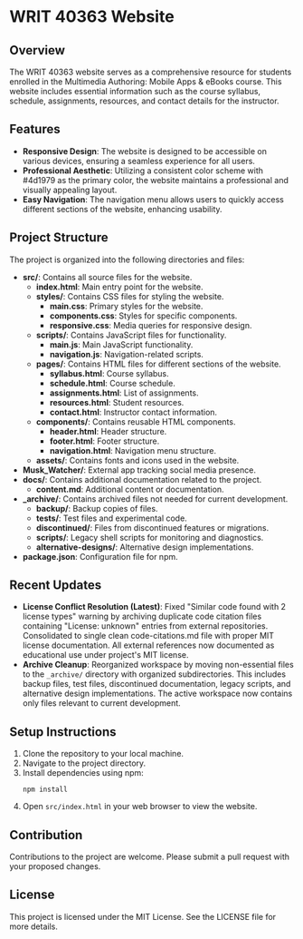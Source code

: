 # WRIT 40363 Website

## Overview
The WRIT 40363 website serves as a comprehensive resource for students enrolled in the Multimedia Authoring: Mobile Apps & eBooks course. This website includes essential information such as the course syllabus, schedule, assignments, resources, and contact details for the instructor.

## Features
- **Responsive Design**: The website is designed to be accessible on various devices, ensuring a seamless experience for all users.
- **Professional Aesthetic**: Utilizing a consistent color scheme with #4d1979 as the primary color, the website maintains a professional and visually appealing layout.
- **Easy Navigation**: The navigation menu allows users to quickly access different sections of the website, enhancing usability.

## Project Structure
The project is organized into the following directories and files:

- **src/**: Contains all source files for the website.
  - **index.html**: Main entry point for the website.
  - **styles/**: Contains CSS files for styling the website.
    - **main.css**: Primary styles for the website.
    - **components.css**: Styles for specific components.
    - **responsive.css**: Media queries for responsive design.
  - **scripts/**: Contains JavaScript files for functionality.
    - **main.js**: Main JavaScript functionality.
    - **navigation.js**: Navigation-related scripts.
  - **pages/**: Contains HTML files for different sections of the website.
    - **syllabus.html**: Course syllabus.
    - **schedule.html**: Course schedule.
    - **assignments.html**: List of assignments.
    - **resources.html**: Student resources.
    - **contact.html**: Instructor contact information.
  - **components/**: Contains reusable HTML components.
    - **header.html**: Header structure.
    - **footer.html**: Footer structure.
    - **navigation.html**: Navigation menu structure.
  - **assets/**: Contains fonts and icons used in the website.
- **Musk_Watcher/**: External app tracking social media presence.
- **docs/**: Contains additional documentation related to the project.
  - **content.md**: Additional content or documentation.
- **_archive/**: Contains archived files not needed for current development.
  - **backup/**: Backup copies of files.
  - **tests/**: Test files and experimental code.
  - **discontinued/**: Files from discontinued features or migrations.
  - **scripts/**: Legacy shell scripts for monitoring and diagnostics.
  - **alternative-designs/**: Alternative design implementations.
- **package.json**: Configuration file for npm.

## Recent Updates
- **License Conflict Resolution (Latest)**: Fixed "Similar code found with 2 license types" warning by archiving duplicate code citation files containing "License: unknown" entries from external repositories. Consolidated to single clean code-citations.md file with proper MIT license documentation. All external references now documented as educational use under project's MIT license.
- **Archive Cleanup**: Reorganized workspace by moving non-essential files to the `_archive/` directory with organized subdirectories. This includes backup files, test files, discontinued documentation, legacy scripts, and alternative design implementations. The active workspace now contains only files relevant to current development.

## Setup Instructions
1. Clone the repository to your local machine.
2. Navigate to the project directory.
3. Install dependencies using npm:
   ```
   npm install
   ```
4. Open `src/index.html` in your web browser to view the website.

## Contribution
Contributions to the project are welcome. Please submit a pull request with your proposed changes.

## License
This project is licensed under the MIT License. See the LICENSE file for more details.